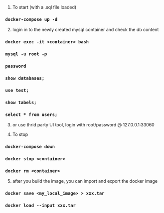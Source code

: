 1. To start (with a .sql file loaded)

### `docker-compose up -d`

2. login in to the newly created mysql container and check the db content

### `docker exec -it <container> bash`

### `mysql -u root -p`

### `password`

### `show databases;`

### `use test;`

### `show tabels;`

### `select * from users;`

3. or use thrid party UI tool, login with root/password @ 127.0.0.1:33060

4. To stop

### `docker-compose down`

### `docker stop <container>`

### `docker rm <container>`

5. after you build the image, you can import and export the docker image

### `docker save <my_local_image> > xxx.tar`
### `docker load --input xxx.tar`
